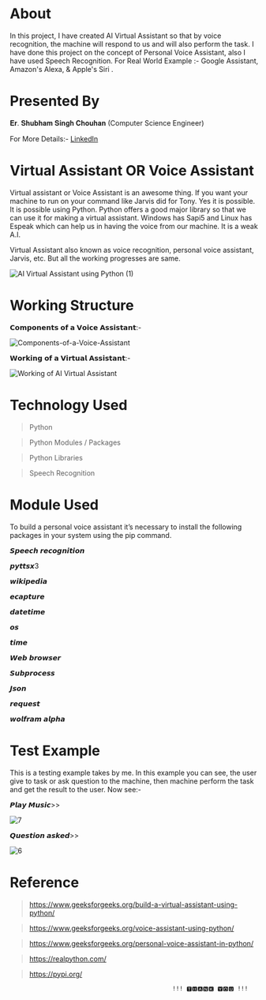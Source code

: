 # About

In this project, I have created AI Virtual Assistant so that by voice recognition, the machine will respond to us and will also perform the task. I have done this project on the concept of Personal Voice Assistant, also I have used Speech Recognition. For Real World Example :- Google Assistant, Amazon's Alexa, & Apple's Siri .

# Presented By

𝐄𝐫. 𝐒𝐡𝐮𝐛𝐡𝐚𝐦 𝐒𝐢𝐧𝐠𝐡 𝐂𝐡𝐨𝐮𝐡𝐚𝐧
(Computer Science Engineer)

For More Details:- <a href="https://www.linkedin.com/in/shubham-singh-chouhan-05a68319a/">LinkedIn</a>

# Virtual Assistant OR Voice Assistant

Virtual assistant or Voice Assistant is an awesome thing. If you want your machine to run on your command like Jarvis did for Tony. Yes it is possible. It is possible using Python. Python offers a good major library so that we can use it for making a virtual assistant. Windows has Sapi5 and Linux has Espeak which can help us in having the voice from our machine. It is a weak A.I. 

Virtual Assistant also known as voice recognition, personal voice assistant, Jarvis, etc. But all the working progresses are same.  


![AI Virtual Assistant using Python (1)](https://user-images.githubusercontent.com/64628073/131342375-549e94c4-9ff2-43ed-b1f2-cc89957b611c.png)


# Working Structure

𝗖𝗼𝗺𝗽𝗼𝗻𝗲𝗻𝘁𝘀 𝗼𝗳 𝗮 𝗩𝗼𝗶𝗰𝗲 𝗔𝘀𝘀𝗶𝘀𝘁𝗮𝗻𝘁:-


![Components-of-a-Voice-Assistant](https://user-images.githubusercontent.com/64628073/131344124-3a3fbe96-f153-4497-adb6-12225d959dfb.png)


𝗪𝗼𝗿𝗸𝗶𝗻𝗴 𝗼𝗳 𝗮 𝗩𝗶𝗿𝘁𝘂𝗮𝗹 𝗔𝘀𝘀𝗶𝘀𝘁𝗮𝗻𝘁:-


![Working of AI Virtual Assistant](https://user-images.githubusercontent.com/64628073/131344131-07e7638d-5d7b-49ba-959e-62fe4b4ca463.jpg)



# Technology Used

> Python

> Python Modules / Packages

> Python Libraries

> Speech Recognition


# Module Used

To build a personal voice assistant it’s necessary to install the following packages in your system using the pip command.

𝙎𝙥𝙚𝙚𝙘𝙝 𝙧𝙚𝙘𝙤𝙜𝙣𝙞𝙩𝙞𝙤𝙣 

𝙥𝙮𝙩𝙩𝙨𝙭3 

𝙬𝙞𝙠𝙞𝙥𝙚𝙙𝙞𝙖 

𝙚𝙘𝙖𝙥𝙩𝙪𝙧𝙚 

𝙙𝙖𝙩𝙚𝙩𝙞𝙢𝙚 

𝙤𝙨

𝙩𝙞𝙢𝙚

𝙒𝙚𝙗 𝙗𝙧𝙤𝙬𝙨𝙚𝙧

𝙎𝙪𝙗𝙥𝙧𝙤𝙘𝙚𝙨𝙨 

𝙅𝙨𝙤𝙣

𝙧𝙚𝙦𝙪𝙚𝙨𝙩

𝙬𝙤𝙡𝙛𝙧𝙖𝙢 𝙖𝙡𝙥𝙝𝙖


# Test Example

This is a testing example takes by me. In this example you can see, the user give to task or ask question to the machine, then machine perform the task and get the result to the user. Now see:-

𝙋𝙡𝙖𝙮 𝙈𝙪𝙨𝙞𝙘>>

![7](https://user-images.githubusercontent.com/64628073/131343790-31e17a33-c1d0-4a98-8ac7-23fddf075d49.PNG)

𝙌𝙪𝙚𝙨𝙩𝙞𝙤𝙣 𝙖𝙨𝙠𝙚𝙙>>

![6](https://user-images.githubusercontent.com/64628073/131343918-f37b5aff-ed8e-47ea-8a3f-bc54c1089bf3.PNG)


# Reference

> https://www.geeksforgeeks.org/build-a-virtual-assistant-using-python/

> https://www.geeksforgeeks.org/voice-assistant-using-python/

> https://www.geeksforgeeks.org/personal-voice-assistant-in-python/

> https://realpython.com/

> https://pypi.org/



                                                  !!! 🆃🅷🅰🅽🅺 🆈🅾🆄 !!!
